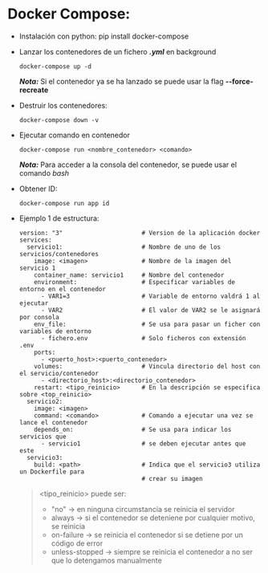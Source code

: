 # Docker Compose:

* Instalación con python:
  pip install docker-compose

* Lanzar los contenedores de un fichero ***.yml*** en background
  ~~~
  docker-compose up -d
  ~~~
  ***Nota:*** Si el contenedor ya se ha lanzado se puede usar la flag **--force-recreate**
* Destruir los contenedores:
  ~~~
  docker-compose down -v
  ~~~

* Ejecutar comando en contenedor
  ~~~
  docker-compose run <nombre_contenedor> <comando>
  ~~~
  ***Nota:*** Para acceder a la consola del contenedor, se puede usar el comando *bash*

* Obtener ID:
  ~~~
  docker-compose run app id
  ~~~

* Ejemplo 1 de estructura:
  ~~~
  version: "3"                      # Version de la aplicación docker
  services:
    servicio1:                      # Nombre de uno de los servicios/contenedores
      image: <imagen>               # Nombre de la imagen del servicio 1
      container_name: servicio1     # Nombre del contenedor
      environment:                  # Especificar variables de entorno en el contenedor
        - VAR1=3                    # Variable de entorno valdrá 1 al ejecutar
        - VAR2                      # El valor de VAR2 se le asignará por consola
      env_file:                     # Se usa para pasar un ficher con variables de entorno
        - fichero.env               # Solo ficheros con extensión .env
      ports:
        - <puerto_host>:<puerto_contenedor>
      volumes:                      # Vincula directorio del host con el servicio/contenedor
        - <directorio_host>:<directorio_contenedor>
      restart: <tipo_reinicio>      # En la descripción se especifica sobre <top_reinicio>
    servicio2:
      image: <imagen>
      command: <comando>            # Comando a ejecutar una vez se lance el contenedor
      depends_on:                   # Se usa para indicar los servicios que 
        - servicio1                 # se deben ejecutar antes que este
    servicio3:
      build: <path>                 # Indica que el servicio3 utiliza un Dockerfile para
                                    # crear su imagen
  ~~~
  > \<tipo_reinicio> puede ser:
  > * "no" -> en ninguna circumstancia se reinicia el servidor
  > * always -> si el contenedor se deteniene por cualquier motivo, se reinicia
  > * on-failure -> se reinicia el contenedor si se detiene por un código de error
  > * unless-stopped -> siempre se reinicia el contenedor a no ser que lo detengamos manualmente
